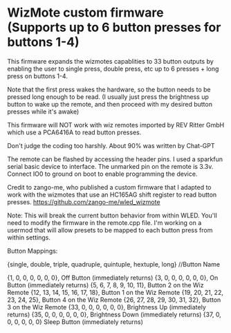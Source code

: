 # WizMote custom firmware (Supports up to 6 button presses for buttons 1-4)
This firmware expands the wizmotes capablities to 33 button outputs by enabling the user to single press, double press, etc up to 6 presses + long press on buttons 1-4. 

Note that the first press wakes the hardware, so the button needs to be pressed long enough to be read. (I usually just press the brightness up button to wake up the remote, and then proceed with my desired button presses while it's awake)

This firmware will NOT work with wiz remotes imported by REV Ritter GmbH which use a PCA6416A to read button presses.

Don't judge the coding too harshly. About 90% was written by Chat-GPT

The remote can be flashed by accessing the header pins. I used a sparkfun serial basic device to interface. The unmarked pin on the remote is 3.3v. Connect IO0 to ground on boot to enable programming the device.

Credit to zango-me, who published a custom firmware that I adapted to work with the wizmotes that use an HC165AG shift register to read button presses.
https://github.com/zango-me/wled_wizmote

Note: This will break the current button behavior from within WLED. You'll need to modify the firmware in the remote.cpp file. I'm working on a usermod that will allow presets to be mapped to each button press from within settings.


Button Mappings:

{single, double, triple, quadruple, quintuple, hextuple, long} //Button Name

{1, 0, 0, 0, 0, 0, 0},          Off Button (immediately returns)
{3, 0, 0, 0, 0, 0, 0},          On Button (immediately returns)
{5, 6, 7, 8, 9, 10, 11},        Button 2 on the Wiz Remote
{12, 13, 14, 15, 16, 17, 18},   Button 1 on the Wiz Remote
{19, 20, 21, 22, 23, 24, 25},   Button 4 on the Wiz Remote
{26, 27, 28, 29, 30, 31, 32},   Button 3 on the Wiz Remote
{33, 0, 0, 0, 0, 0, 0},         Brightness Up (immediately returns)
{35, 0, 0, 0, 0, 0, 0},         Brightness Down (immediately returns)
{37, 0, 0, 0, 0, 0, 0}          Sleep Button (immediately returns)